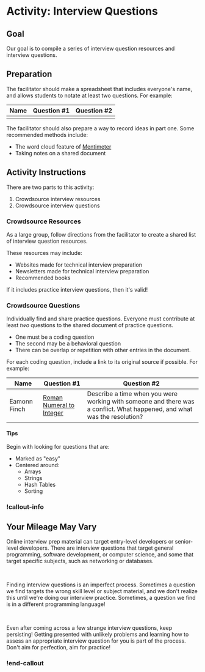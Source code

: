 # Activity: Interview Questions

## Goal

Our goal is to compile a series of interview question resources and interview questions.

## Preparation

The facilitator should make a spreadsheet that includes everyone's name, and allows students to notate at least two questions. For example:

| Name | Question #1 | Question #2 |
| ---- | ----------- | ----------- |
|      |             |

The facilitator should also prepare a way to record ideas in part one. Some recommended methods include:

- The word cloud feature of [Mentimeter](https://www.mentimeter.com/)
- Taking notes on a shared document

## Activity Instructions

There are two parts to this activity:

1. Crowdsource interview resources
1. Crowdsource interview questions

### Crowdsource Resources

As a large group, follow directions from the facilitator to create a shared list of interview question resources.

These resources may include:

- Websites made for technical interview preparation
- Newsletters made for technical interview preparation
- Recommended books

If it includes practice interview questions, then it's valid!

### Crowdsource Questions

Individually find and share practice questions. Everyone must contribute at least _two_ questions to the shared document of practice questions.

- One must be a coding question
- The second may be a behavioral question
- There can be overlap or repetition with other entries in the document.

For each coding question, include a link to its original source if possible. For example:

| Name         | Question #1                                                                 | Question #2                                                                                                         |
| ------------ | --------------------------------------------------------------------------- | ------------------------------------------------------------------------------------------------------------------- |
| Eamonn Finch | [Roman Numeral to Integer](https://leetcode.com/problems/roman-to-integer/) | Describe a time when you were working with someone and there was a conflict. What happened, and what was the resolution? |

#### Tips

Begin with looking for questions that are:

- Marked as "easy"
- Centered around:
  - Arrays
  - Strings
  - Hash Tables
  - Sorting

### !callout-info

## Your Mileage May Vary

Online interview prep material can target entry-level developers or senior-level developers. There are interview questions that target general programming, software development, or computer science, and some that target specific subjects, such as networking or databases.

<br/>

Finding interview questions is an imperfect process. Sometimes a question we find targets the wrong skill level or subject material, and we don't realize this until we're doing our interview practice. Sometimes, a question we find is in a different programming language!

<br/>

Even after coming across a few strange interview questions, keep persisting! Getting presented with unlikely problems and learning how to assess an appropriate interview question for you is part of the process. Don't aim for perfection, aim for practice!

### !end-callout
